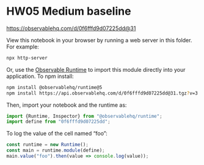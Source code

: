 # HW05 Medium baseline

https://observablehq.com/d/0f6fffd9d07225dd@31

View this notebook in your browser by running a web server in this folder. For
example:

~~~sh
npx http-server
~~~

Or, use the [Observable Runtime](https://github.com/observablehq/runtime) to
import this module directly into your application. To npm install:

~~~sh
npm install @observablehq/runtime@5
npm install https://api.observablehq.com/d/0f6fffd9d07225dd@31.tgz?v=3
~~~

Then, import your notebook and the runtime as:

~~~js
import {Runtime, Inspector} from "@observablehq/runtime";
import define from "0f6fffd9d07225dd";
~~~

To log the value of the cell named “foo”:

~~~js
const runtime = new Runtime();
const main = runtime.module(define);
main.value("foo").then(value => console.log(value));
~~~
